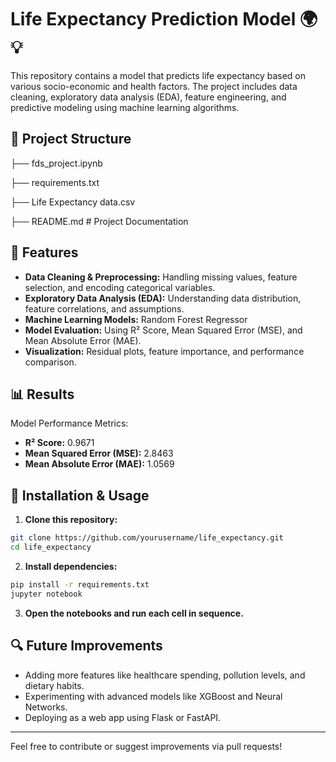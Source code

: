 # Life Expectancy Prediction Model 🌍💡
This repository contains a model that predicts life expectancy based on various socio-economic and health factors. The project includes data cleaning, exploratory data analysis (EDA), feature engineering, and predictive modeling using machine learning algorithms.

## 📂 Project Structure
├── fds_project.ipynb

├── requirements.txt

├── Life Expectancy data.csv

├── README.md # Project Documentation  

## 🚀 Features
- **Data Cleaning & Preprocessing:** Handling missing values, feature selection, and encoding categorical variables.  
- **Exploratory Data Analysis (EDA):** Understanding data distribution, feature correlations, and assumptions.  
- **Machine Learning Models:** Random Forest Regressor  
- **Model Evaluation:** Using R² Score, Mean Squared Error (MSE), and Mean Absolute Error (MAE).  
- **Visualization:** Residual plots, feature importance, and performance comparison.

## 📊 Results
Model Performance Metrics:  
- **R² Score:** 0.9671  
- **Mean Squared Error (MSE):** 2.8463  
- **Mean Absolute Error (MAE):** 1.0569  

## 📌 Installation & Usage
1. **Clone this repository:**  
```bash
git clone https://github.com/yourusername/life_expectancy.git
cd life_expectancy
```
2. **Install dependencies:**  
```bash
pip install -r requirements.txt
jupyter notebook
```
3. **Open the notebooks and run each cell in sequence.**

## 🔍 Future Improvements
- Adding more features like healthcare spending, pollution levels, and dietary habits.  
- Experimenting with advanced models like XGBoost and Neural Networks.  
- Deploying as a web app using Flask or FastAPI.  

---
Feel free to contribute or suggest improvements via pull requests!

